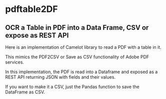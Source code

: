 # pdftable2DF
## OCR a Table in PDF into a Data Frame, CSV or expose as REST API
Here is an implementation of Camelot library to read a PDF with a table in it.

This mimics the PDF2CSV or Save as CSV functionality of Adobe PDF services. 

In this implementation, the PDF is read into a Dataframe and exposed as a REST API returning JSON with fields and their values.

If you want to make it a CSV, just the Pandas function to save the DataFrame as CSV.
